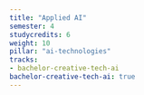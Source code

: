 ```yaml
---
title: "Applied AI"
semester: 4
studycredits: 6
weight: 10
pillar: "ai-technologies"
tracks:
- bachelor-creative-tech-ai
bachelor-creative-tech-ai: true
---
```

